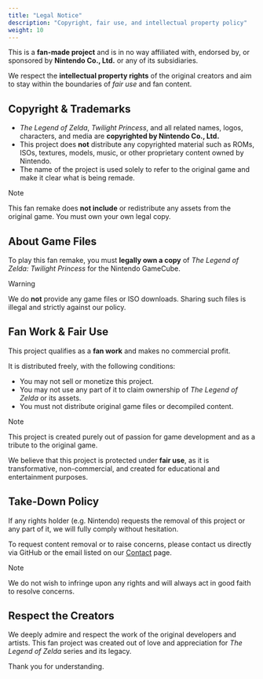 ```yaml
---
title: "Legal Notice"
description: "Copyright, fair use, and intellectual property policy"
weight: 10
---
```


This is a **fan-made project** and is in no way affiliated with, endorsed by, or sponsored by **Nintendo Co., Ltd.** or any of its subsidiaries.

We respect the **intellectual property rights** of the original creators and aim to stay within the boundaries of *fair use* and fan content.

## Copyright & Trademarks

- *The Legend of Zelda*, *Twilight Princess*, and all related names, logos, characters, and media are **copyrighted by Nintendo Co., Ltd.**
- This project does **not** distribute any copyrighted material such as ROMs, ISOs, textures, models, music, or other proprietary content owned by Nintendo.
- The name of the project is used solely to refer to the original game and make it clear what is being remade.

> [!NOTE]
> This fan remake does **not include** or redistribute any assets from the original game. You must own your own legal copy.

## About Game Files

To play this fan remake, you must **legally own a copy** of *The Legend of Zelda: Twilight Princess* for the Nintendo GameCube.

> [!WARNING]
> We do **not** provide any game files or ISO downloads. Sharing such files is illegal and strictly against our policy.

## Fan Work & Fair Use

This project qualifies as a **fan work** and makes no commercial profit.

It is distributed freely, with the following conditions:

- You may not sell or monetize this project.
- You may not use any part of it to claim ownership of *The Legend of Zelda* or its assets.
- You must not distribute original game files or decompiled content.

> [!NOTE]
> This project is created purely out of passion for game development and as a tribute to the original game.

We believe that this project is protected under **fair use**, as it is transformative, non-commercial, and created for educational and entertainment purposes.

## Take-Down Policy

If any rights holder (e.g. Nintendo) requests the removal of this project or any part of it, we will fully comply without hesitation.

To request content removal or to raise concerns, please contact us directly via GitHub or the email listed on our [Contact](/contact) page.

> [!NOTE]
> We do not wish to infringe upon any rights and will always act in good faith to resolve concerns.

## Respect the Creators

We deeply admire and respect the work of the original developers and artists. This fan project was created out of love and appreciation for *The Legend of Zelda* series and its legacy.

Thank you for understanding.
